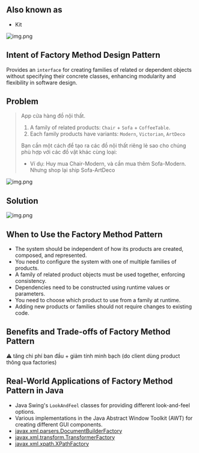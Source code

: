 ## Also known as

* Kit

![img.png](https://refactoring.guru/images/patterns/content/abstract-factory/abstract-factory-en-1.5x.png)

## Intent of Factory Method Design Pattern

Provides an `interface` for creating families of related or dependent objects without specifying their concrete classes, 
enhancing modularity and flexibility in software design.

## Problem

> App cửa hàng đồ nội thất.
> 1. A family of related products: `Chair` + `Sofa` + `CoffeeTable`.
> 2. Each family products have variants: `Modern`, `Victorian`, `ArtDeco`
> 
> Bạn cần một cách để tạo ra các đồ nội thất riêng lẻ sao cho chúng phù hợp với các đồ vật khác cùng loại:
> - Ví dụ: Huy mua Chair-Modern, và cần mua thêm Sofa-Modern. Nhưng shop lại ship Sofa-ArtDeco

![img.png](https://refactoring.guru/images/patterns/diagrams/abstract-factory/problem-en-1.5x.png)

## Solution

![img.png](https://refactoring.guru/images/patterns/diagrams/abstract-factory/structure-1.5x.png)

## When to Use the Factory Method Pattern

* The system should be independent of how its products are created, composed, and represented.
* You need to configure the system with one of multiple families of products.
* A family of related product objects must be used together, enforcing consistency.
* Dependencies need to be constructed using runtime values or parameters.
* You need to choose which product to use from a family at runtime.
* Adding new products or families should not require changes to existing code.

## Benefits and Trade-offs of Factory Method Pattern

⚠️ tăng chi phí ban đầu + giảm tính minh bạch (do client dùng product thông qua factories)

## Real-World Applications of Factory Method Pattern in Java

* Java Swing's `LookAndFeel` classes for providing different look-and-feel options.
* Various implementations in the Java Abstract Window Toolkit (AWT) for creating different GUI components.
* [javax.xml.parsers.DocumentBuilderFactory](http://docs.oracle.com/javase/8/docs/api/javax/xml/parsers/DocumentBuilderFactory.html)
* [javax.xml.transform.TransformerFactory](http://docs.oracle.com/javase/8/docs/api/javax/xml/transform/TransformerFactory.html#newInstance--)
* [javax.xml.xpath.XPathFactory](http://docs.oracle.com/javase/8/docs/api/javax/xml/xpath/XPathFactory.html#newInstance--)

